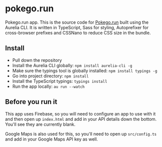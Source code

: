 # pokego.run
Pokego.run app. This is the source code for [Pokego.run](https://pokego.run) built using the Aurelia CLI. It is written in TypeScript, Sass for styling, Autoprefixer for cross-browser prefixes and CSSNano to reduce CSS size in the bundle.

## Install
- Pull down the repository
- Install the Aurelia CLI globally: `npm install aurelia-cli -g`
- Make sure the typings tool is globally installed: `npm install typings -g`
- Go into project directory: `npm install`
- Install the TypeScript typings: `typings install`
- Run the app locally: `au run --watch`

## Before you run it
This app uses Firebase, so you will need to configure an app to use with it and then open up `index.html` and add in your API details down the bottom. You'll see they are currently blank.

Google Maps is also used for this, so you'll need to open up `src/config.ts` and add in your Google Maps API key as well.
